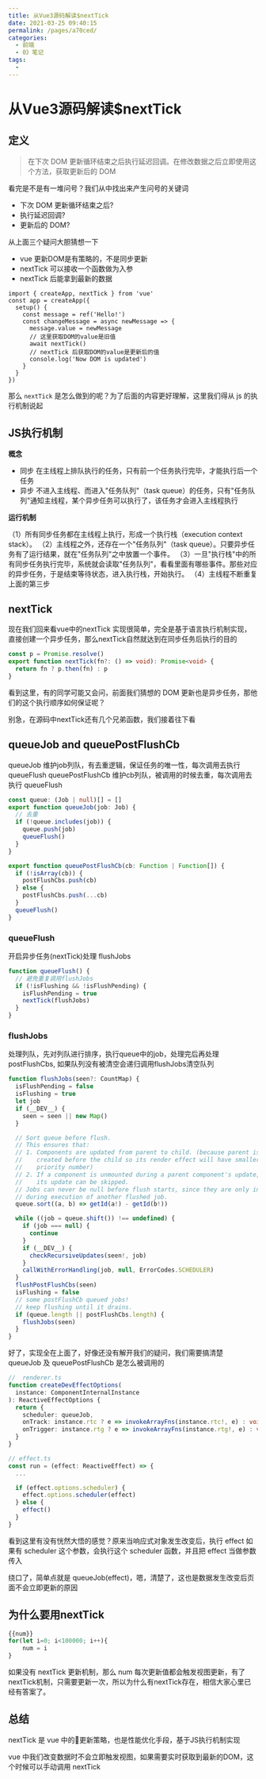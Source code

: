 ```yaml
---
title: 从Vue3源码解读$nextTick
date: 2021-03-25 09:40:15
permalink: /pages/a70ced/
categories:
  - 前端
  - 0》笔记
tags:
  - 
---
```


# 从Vue3源码解读$nextTick

## 定义

> 在下次 DOM 更新循环结束之后执行延迟回调。在修改数据之后立即使用这个方法，获取更新后的 DOM

看完是不是有一堆问号？我们从中找出来产生问号的关键词

- 下次 DOM 更新循环结束之后?
- 执行延迟回调?
- 更新后的 DOM?

从上面三个疑问大胆猜想一下

- vue 更新DOM是有策略的，不是同步更新
- nextTick 可以接收一个函数做为入参
- nextTick 后能拿到最新的数据

```vue
import { createApp, nextTick } from 'vue'
const app = createApp({
  setup() {
    const message = ref('Hello!')
    const changeMessage = async newMessage => {
      message.value = newMessage
      // 这里获取DOM的value是旧值
      await nextTick()
      // nextTick 后获取DOM的value是更新后的值
      console.log('Now DOM is updated')
    }
  }
})
```

那么 `nextTick` 是怎么做到的呢？为了后面的内容更好理解，这里我们得从 js 的执行机制说起

## JS执行机制

**概念**

- 同步 在主线程上排队执行的任务，只有前一个任务执行完毕，才能执行后一个任务
- 异步 不进入主线程、而进入"任务队列"（task queue）的任务，只有"任务队列"通知主线程，某个异步任务可以执行了，该任务才会进入主线程执行

**运行机制**

（1）所有同步任务都在主线程上执行，形成一个执行栈（execution context stack）。
（2）主线程之外，还存在一个"任务队列"（task queue）。只要异步任务有了运行结果，就在"任务队列"之中放置一个事件。
（3）一旦"执行栈"中的所有同步任务执行完毕，系统就会读取"任务队列"，看看里面有哪些事件。那些对应的异步任务，于是结束等待状态，进入执行栈，开始执行。
（4）主线程不断重复上面的第三步

## nextTick

现在我们回来看vue中的nextTick
实现很简单，完全是基于语言执行机制实现，直接创建一个异步任务，那么nextTick自然就达到在同步任务后执行的目的

```ts
const p = Promise.resolve()
export function nextTick(fn?: () => void): Promise<void> {
  return fn ? p.then(fn) : p
}
```
看到这里，有的同学可能又会问，前面我们猜想的 DOM 更新也是异步任务，那他们的这个执行顺序如何保证呢？

别急，在源码中nextTick还有几个兄弟函数，我们接着往下看

## queueJob and queuePostFlushCb

queueJob 维护job列队，有去重逻辑，保证任务的唯一性，每次调用去执行 queueFlush
queuePostFlushCb 维护cb列队，被调用的时候去重，每次调用去执行 queueFlush

```ts
const queue: (Job | null)[] = []
export function queueJob(job: Job) {
  // 去重 
  if (!queue.includes(job)) {
    queue.push(job)
    queueFlush()
  }
}

export function queuePostFlushCb(cb: Function | Function[]) {
  if (!isArray(cb)) {
    postFlushCbs.push(cb)
  } else {
    postFlushCbs.push(...cb)
  }
  queueFlush()
}
```

### queueFlush

开启异步任务(nextTick)处理 flushJobs
```ts
function queueFlush() {
  // 避免重复调用flushJobs
  if (!isFlushing && !isFlushPending) {
    isFlushPending = true
    nextTick(flushJobs)
  }
}
```

### flushJobs

处理列队，先对列队进行排序，执行queue中的job，处理完后再处理postFlushCbs, 如果队列没有被清空会递归调用flushJobs清空队列

```ts
function flushJobs(seen?: CountMap) {
  isFlushPending = false
  isFlushing = true
  let job
  if (__DEV__) {
    seen = seen || new Map()
  }

  // Sort queue before flush.
  // This ensures that:
  // 1. Components are updated from parent to child. (because parent is always
  //    created before the child so its render effect will have smaller
  //    priority number)
  // 2. If a component is unmounted during a parent component's update,
  //    its update can be skipped.
  // Jobs can never be null before flush starts, since they are only invalidated
  // during execution of another flushed job.
  queue.sort((a, b) => getId(a!) - getId(b!))

  while ((job = queue.shift()) !== undefined) {
    if (job === null) {
      continue
    }
    if (__DEV__) {
      checkRecursiveUpdates(seen!, job)
    }
    callWithErrorHandling(job, null, ErrorCodes.SCHEDULER)
  }
  flushPostFlushCbs(seen)
  isFlushing = false
  // some postFlushCb queued jobs!
  // keep flushing until it drains.
  if (queue.length || postFlushCbs.length) {
    flushJobs(seen)
  }
}
```

好了，实现全在上面了，好像还没有解开我们的疑问，我们需要搞清楚 queueJob 及 queuePostFlushCb 是怎么被调用的

```ts
//  renderer.ts
function createDevEffectOptions(
  instance: ComponentInternalInstance
): ReactiveEffectOptions {
  return {
    scheduler: queueJob,
    onTrack: instance.rtc ? e => invokeArrayFns(instance.rtc!, e) : void 0,
    onTrigger: instance.rtg ? e => invokeArrayFns(instance.rtg!, e) : void 0
  }
}

// effect.ts
const run = (effect: ReactiveEffect) => {
  ...

  if (effect.options.scheduler) {
    effect.options.scheduler(effect)
  } else {
    effect()
  }
}
```

看到这里有没有恍然大悟的感觉？原来当响应式对象发生改变后，执行 effect 如果有 scheduler 这个参数，会执行这个 scheduler 函数，并且把 effect 当做参数传入

绕口了，简单点就是 queueJob(effect)，嗯，清楚了，这也是数据发生改变后页面不会立即更新的原因

## 为什么要用nextTick

```ts
{{num}}
for(let i=0; i<100000; i++){
	num = i
}
```

如果没有 nextTick 更新机制，那么 num 每次更新值都会触发视图更新，有了nextTick机制，只需要更新一次，所以为什么有nextTick存在，相信大家心里已经有答案了。

## 总结

nextTick 是 vue 中的更新策略，也是性能优化手段，基于JS执行机制实现

vue 中我们改变数据时不会立即触发视图，如果需要实时获取到最新的DOM，这个时候可以手动调用 nextTick